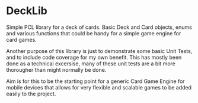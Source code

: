 # DeckLib

Simple PCL library for a deck of cards. Basic Deck and Card objects, enums and various functions that could be handy for a simple game engine for card games.

Another purpose of this library is just to demonstrate some basic Unit Tests, and to include code coverage for my own benefit. This has mostly been done as a technical excersise, many of these unit tests are a bit more thorougher than might normally be done.

Aim is for this to be the starting point for a generic Card Game Engine for mobile devices that allows for very flexible and scalable games to be added easily to the project.